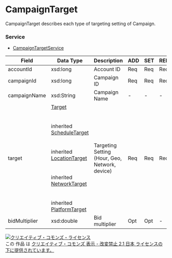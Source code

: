 # CampaignTarget
CampaignTarget describes each type of targeting setting of Campaign.
### Service
+ [CampaignTargetService](../services/CampaignTargetService.md)

| Field | Data Type | Description | ADD | SET | REMOVE | 
|---|---|---|---|---|---|
| accountId| xsd:long| Account ID| Req| Req| Req |
| campaignId| xsd:long| Campaign ID| Req| Req| Req |
| campaignName| xsd:String| Campaign Name| -| -| - |
| target| <a href="./Target.md">Target</a><br><br><br>			inherited <a href="./ScheduleTarget.md">ScheduleTarget</a><br><br><br>			inherited <a href="./LocationTarget.md">LocationTarget</a><br><br><br>			inherited <a href="./NetworkTarget.md">NetworkTarget</a><br><br><br>			inherited <a href="./PlatformTarget.md">PlatformTarget</a><br>| Targeting Setting (Hour, Geo, Network, device)| Req| Req| Req |
| bidMultiplier| xsd:double| Bid multiplier| Opt| Opt| - |
<a rel="license" href="http://creativecommons.org/licenses/by-nd/2.1/jp/"><img alt="クリエイティブ・コモンズ・ライセンス" style="border-width:0" src="https://i.creativecommons.org/l/by-nd/2.1/jp/88x31.png" /></a><br />この 作品 は <a rel="license" href="http://creativecommons.org/licenses/by-nd/2.1/jp/">クリエイティブ・コモンズ 表示 - 改変禁止 2.1 日本 ライセンスの下に提供されています。</a>
